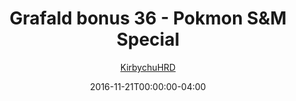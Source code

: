 ---
title: "Grafald bonus 36 - Pokmon S&M Special"
type: "image"
date: 2016-11-21T00:00:00-04:00
draft: false
categories:
- comics
- collaborations
tags:
- grafald
image_path: "/projects/grafald/comics/img/2016/bonus_36.png"
alt_text: ""
author: "[KirbychuHRD](https://cohost.org/KirbychuHRD)"
---